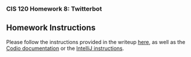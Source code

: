 ### CIS 120 Homework 8: Twitterbot

## Homework Instructions

Please follow the instructions provided in the writeup
[here](http://www.cis.upenn.edu/~cis120/current/hw/hw08), as well as the
[Codio documentation](http://www.cis.upenn.edu/~cis120/current/codio/) or the
[IntelliJ instructions](https://www.seas.upenn.edu/~cis120/current/intellij_setup/).